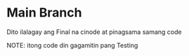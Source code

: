 # Main Branch

Dito ilalagay ang Final na cinode at pinagsama samang code

NOTE: itong code din gagamitin pang Testing